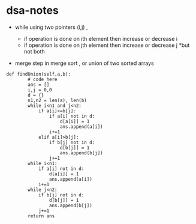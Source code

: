 # dsa-notes
* while using two pointers (i,j) ,
  * if operation is done on ith element then increase or decrease i
  * if operation is done on jth element then increase or decrease j
  *but not both

* merge step in merge sort , or union of two sorted arrays
```
def findUnion(self,a,b):
        # code here
        ans = []
        i,j = 0,0
        d = {}
        n1,n2 = len(a), len(b)
        while i<n1 and j<n2:
            if a[i]<=b[j]:
                if a[i] not in d:
                    d[a[i]] = 1
                    ans.append(a[i])
                i+=1
            elif a[i]>b[j]:
                if b[j] not in d:
                    d[b[j]] = 1
                    ans.append(b[j])
                j+=1
        while i<n1:
            if a[i] not in d:
                d[a[i]] = 1
                ans.append(a[i])
            i+=1
        while j<n2:
            if b[j] not in d:
                d[b[j]] = 1
                ans.append(b[j])
            j+=1
        return ans
```


